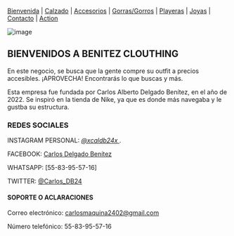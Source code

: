 [Bienvenida](./index.md) | [Calzado](./calzado.md) | [Accesorios](./accesorios.md) | [Gorras/Gorros](./gorras.md) | [Playeras](./playeras.md) | [Joyas](./joyas.md) | [Contacto](./contacto.md) | [Action](./action_page.php)

![image](https://user-images.githubusercontent.com/99769777/157767152-a4fbd2fd-7a69-4cdd-a70b-ce489e65ffa6.png)



## BIENVENIDOS A BENITEZ CLOUTHING

En este negocio, se busca que la gente compre su outfit a precios accesibles. ¡APROVECHA! 
Encontrarás lo que buscas y más.

Esta empresa fue fundada por Carlos Alberto Delgado Benítez, en el año de 2022. Se inspiró en la tienda de Nike, ya que es donde más navegaba y le gustba su estructura.

### REDES SOCIALES

INSTAGRAM PERSONAL:   [ _@xcaldb24x_ ](https://www.instagram.com/_xcaldb24x_/). 

FACEBOOK:  [Carlos Delgado Benítez](https://www.facebook.com/carlos.delgadobenitez.9)

WHATSAPP:  [55-83-95-57-16]

TWITTER:   [@Carlos_DB24](https://twitter.com/Carlos_DB24)


#### SOPORTE O ACLARACIONES

Correo electrónico: carlosmaquina2402@gmail.com

Número telefónico: 55-83-95-57-16
